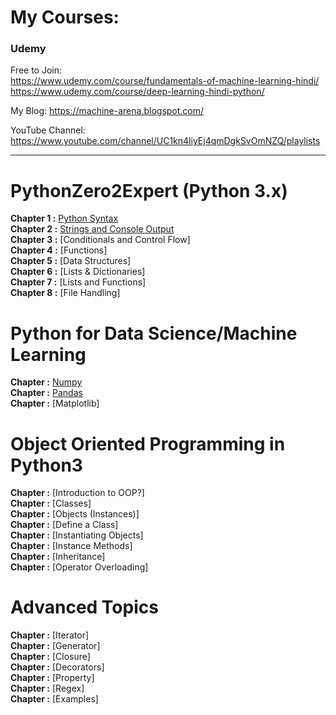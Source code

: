 # My Courses:
### Udemy
Free to Join:   
https://www.udemy.com/course/fundamentals-of-machine-learning-hindi/  
https://www.udemy.com/course/deep-learning-hindi-python/   

My Blog: https://machine-arena.blogspot.com/  

YouTube Channel: https://www.youtube.com/channel/UC1kn4liyEj4qmDgkSvOmNZQ/playlists



<hr>


# PythonZero2Expert (Python 3.x)
**Chapter 1 :** [Python Syntax](https://github.com/bansalrishi/PythonZero2Expert/blob/master/01.%20Python%20Syntax.ipynb)   
**Chapter 2 :** [Strings and Console Output](https://github.com/bansalrishi/PythonZero2Expert/blob/master/02.Strings%20and%20Console%20Output.ipynb)    
**Chapter 3 :** [Conditionals and Control Flow]    
**Chapter 4 :** [Functions]    
**Chapter 5 :** [Data Structures]    
**Chapter 6 :** [Lists & Dictionaries]    
**Chapter 7 :** [Lists and Functions]    
**Chapter 8 :** [File Handling]    

# Python for Data Science/Machine Learning  
**Chapter  :** [Numpy](https://github.com/bansalrishi/PythonZero2Expert/blob/master/Numpy%20for%20Data%20Science.ipynb)  
**Chapter  :** [Pandas](https://github.com/bansalrishi/PythonZero2Expert/blob/master/Pandas%20for%20Data%20Science.ipynb)  
**Chapter  :** [Matplotlib]  


# Object Oriented Programming in Python3  
**Chapter  :** [Introduction to OOP?]  
**Chapter  :** [Classes]   
**Chapter  :** [Objects (Instances)]  
**Chapter  :** [Define a Class]   
**Chapter  :** [Instantiating Objects]  
**Chapter  :** [Instance Methods]  
**Chapter  :** [Inheritance]  
**Chapter  :** [Operator Overloading]  

# Advanced Topics  
**Chapter  :** [Iterator]  
**Chapter  :** [Generator]  
**Chapter  :** [Closure]  
**Chapter  :** [Decorators]     
**Chapter  :** [Property]  
**Chapter  :** [Regex]  
**Chapter  :** [Examples]  
